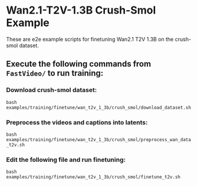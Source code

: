 # Wan2.1-T2V-1.3B Crush-Smol Example
These are e2e example scripts for finetuning Wan2.1 T2V 1.3B on the crush-smol dataset.

## Execute the following commands from `FastVideo/` to run training:

### Download crush-smol dataset:

`bash examples/training/finetune/wan_t2v_1_3b/crush_smol/download_dataset.sh`

### Preprocess the videos and captions into latents:

`bash examples/training/finetune/wan_t2v_1_3b/crush_smol/preprocess_wan_data_t2v.sh`

### Edit the following file and run finetuning:

`bash examples/training/finetune/wan_t2v_1_3b/crush_smol/finetune_t2v.sh`
